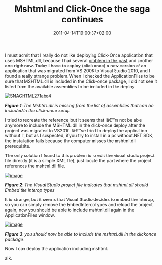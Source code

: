 ﻿---
title: "Mshtml and Click-Once the saga continues"
description: ""
date: 2011-04-14T19:00:37+02:00
draft: false
tags: [ClickOnce]
categories: [NET framework]
---
I must admit that I really do not like deploying Click-Once application that uses MSHTML.dll, because I had several [problem in the past](http://www.codewrecks.com/blog/index.php/2010/07/13/error-during-clickonce-deploy-with-mshtml-strong-name-signature-not-valid-for-this-assembly/) and another one rigth now. Today I have to deploy (click once) a new version of an application that was migrated from VS 2008 to Visual Studio 2010, and I found a really strange problem. When I checked the ApplicationFiles to be sure that MSHTML.dll is included in the Click-once package, I did not see it listed from the available assemblies to be included in the deploy.

[![SNAGHTML271abe4](https://www.codewrecks.com/blog/wp-content/uploads/2011/04/SNAGHTML271abe4_thumb.png "SNAGHTML271abe4")](https://www.codewrecks.com/blog/wp-content/uploads/2011/04/SNAGHTML271abe4.png)

 ***Figure 1***: *The Mshtml.dll is missing from the list of assemblies that can be included in the click-once setup.*

I tried to recreate the reference, but it seems that Iâ€™m not be able anymore to include the MSHTML.dll in the click-once deploy after the project was migrated to VS2010. Iâ€™ve tried to deploy the application without it, but as I suspected, if you try to install in a pc without.NET SDK, the installation fails because the computer misses the mshtml.dll prerequisite.

The only solution I found to this problem is to edit the visual studio project file directly (it is a simple XML file), just locate the part where the project references the mshtml.dll file.

[![image](https://www.codewrecks.com/blog/wp-content/uploads/2011/04/image_thumb5.png "image")](https://www.codewrecks.com/blog/wp-content/uploads/2011/04/image5.png)

 ***Figure 2***: *The Visual Studio project file indicates that mshtml.dll should Embed the interop types*

It is strange, but it seems that Visual Studio decides to embed the interop, so you can simply remove the EmbedInteropTypes and reload the project again, now you should be able to include mshtml.dll again in the ApplicationFiles window.

[![image](https://www.codewrecks.com/blog/wp-content/uploads/2011/04/image_thumb6.png "image")](https://www.codewrecks.com/blog/wp-content/uploads/2011/04/image6.png)

 ***Figure 3***: *you should now be able to include the mshtml.dll in the clickonce package.*

Now I can deploy the application including mshtml.

alk.
